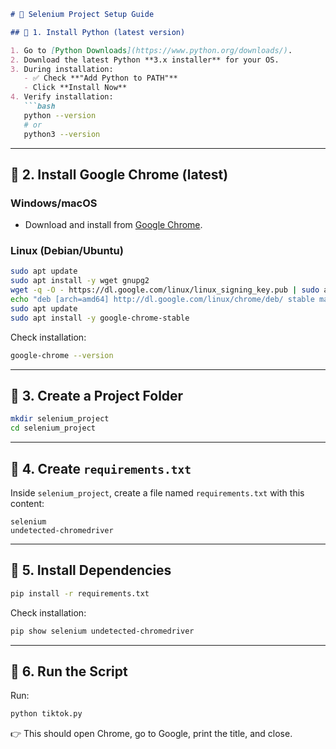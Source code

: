 
````markdown
# 🚀 Selenium Project Setup Guide

## 🔹 1. Install Python (latest version)

1. Go to [Python Downloads](https://www.python.org/downloads/).  
2. Download the latest Python **3.x installer** for your OS.  
3. During installation:
   - ✅ Check **"Add Python to PATH"**  
   - Click **Install Now**  
4. Verify installation:
   ```bash
   python --version
   # or
   python3 --version
````

---

## 🔹 2. Install Google Chrome (latest)

### Windows/macOS

* Download and install from [Google Chrome](https://www.google.com/chrome/).

### Linux (Debian/Ubuntu)

```bash
sudo apt update
sudo apt install -y wget gnupg2
wget -q -O - https://dl.google.com/linux/linux_signing_key.pub | sudo apt-key add -
echo "deb [arch=amd64] http://dl.google.com/linux/chrome/deb/ stable main" | sudo tee /etc/apt/sources.list.d/google-chrome.list
sudo apt update
sudo apt install -y google-chrome-stable
```

Check installation:

```bash
google-chrome --version
```

---

## 🔹 3. Create a Project Folder

```bash
mkdir selenium_project
cd selenium_project
```

---

## 🔹 4. Create `requirements.txt`

Inside `selenium_project`, create a file named `requirements.txt` with this content:

```
selenium
undetected-chromedriver
```

---

## 🔹 5. Install Dependencies

```bash
pip install -r requirements.txt
```

Check installation:

```bash
pip show selenium undetected-chromedriver
```

---

## 🔹 6. Run the Script

Run:

```bash
python tiktok.py
```

👉 This should open Chrome, go to Google, print the title, and close.

```

